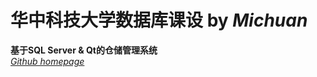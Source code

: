 华中科技大学数据库课设 by *Michuan*
===================================
**基于SQL Server & Qt的仓储管理系统**  
*[Github homepage](https://github.com/MiChuan)*
